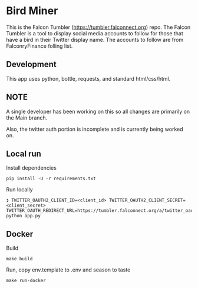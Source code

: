 # Bird Miner

This is the Falcon Tumbler (https://tumbler.falconnect.org) repo.  The Falcon Tumbler
is a tool to display social media accounts to follow for those that have a bird in their
Twitter display name. The accounts to follow are from FalconryFinance folling list.

## Development

This app uses python, bottle, requests, and standard html/css/html.

## NOTE

A single developer has been working on this so all changes are primarily on the Main branch. 

Also, the twitter auth portion is incomplete and is currently being worked on.

## Local run

Install dependencies

    pip install -U -r requirements.txt

Run locally

    ❯ TWITTER_OAUTH2_CLIENT_ID=<client_id> TWITTER_OAUTH2_CLIENT_SECRET=<client_secret> TWITTER_OAUTH_REDIRECT_URL=https://tumbler.falconnect.org/a/twitter_oauth_callback python app.py

## Docker

Build

    make build

Run, copy env.template to .env and season to taste

    make run-docker

